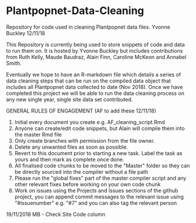 # Plantpopnet-Data-Cleaning
Repository for code used in cleaning Plantpopnet data files. Yvonne Buckley 12/11/18

This Repository is currently being used to store snippets of code and data to run them on. It is hosted by Yvonne Buckley but includes contributions from Ruth Kelly, Maude Baudraz, Alain Finn, Caroline McKeon and Annabel Smith.

Eventually we hope to have an R-markdown file which details a series of data cleaning steps that can be run on the compiled data object that includes all Plantpopnet data collected to date (Nov 2018). Once we have completed this project we will be able to run the data cleaning process on any new single year, single site data set contributed.

GENERAL RULES OF ENGAGEMENT (AF to add these 12/11/18)

1. Initial every document you create e.g. AF_cleaning_script.Rmd
2. Anyone can create/edit code snippets, but Alain will compile them into the master Rmd file
3. Only create branches with permission from the file owner. 
4. Delete any unwanted files as soon as possible. 
5. Revert to this document prior to starting a new task. Label the task as yours and then mark as complete once done.
6. All finalised code chunks to be moved to the "Master" folder so they can be directly sourced into the compiler without a file path
7. Please run the "global fixes" part of the master compiler script and any other relevant fixes before working on your own code chunk
8. Work on issues using the Projects and Issues sections of the github project, you can append commit messages to the relevant issue using "#issuenumber" e.g. "#7" and you can also tag the relevant person

19/11/2018 MB - Check Site Code column

